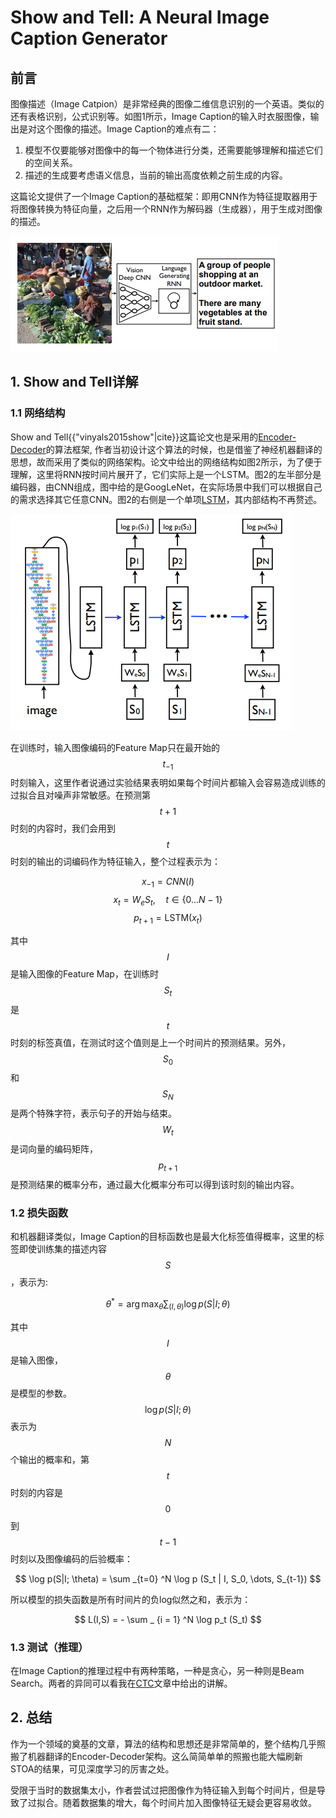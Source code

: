 # Show and Tell: A Neural Image Caption Generator

## 前言

图像描述（Image Catpion）是非常经典的图像二维信息识别的一个英语。类似的还有表格识别，公式识别等。如图1所示，Image Caption的输入时衣服图像，输出是对这个图像的描述。Image Caption的难点有二：

1. 模型不仅要能够对图像中的每一个物体进行分类，还需要能够理解和描述它们的空间关系。
2. 描述的生成要考虑语义信息，当前的输出高度依赖之前生成的内容。

这篇论文提供了一个Image Caption的基础框架：即用CNN作为特征提取器用于将图像转换为特征向量，之后用一个RNN作为解码器（生成器），用于生成对图像的描述。

![](/assets/SAndT_1.png)

## 1. Show and Tell详解

### 1.1 网络结构

Show and Tell{{"vinyals2015show"|cite}}这篇论文也是采用的[Encoder-Decoder](https://senliuy.gitbooks.io/advanced-deep-learning/content/di-er-zhang-ff1a-xu-lie-mo-xing/learning-phrase-representations-using-rnn-encoder-decoder-for-statistical-machine-translation.html)的算法框架, 作者当初设计这个算法的时候，也是借鉴了神经机器翻译的思想，故而采用了类似的网络架构。论文中给出的网络结构如图2所示，为了便于理解，这里将RNN按时间片展开了，它们实际上是一个LSTM。图2的左半部分是编码器，由CNN组成，图中给的是GoogLeNet，在实际场景中我们可以根据自己的需求选择其它任意CNN。图2的右侧是一个单项[LSTM](https://senliuy.gitbooks.io/advanced-deep-learning/content/di-er-zhang-ff1a-xu-lie-mo-xing/about-long-short-term-memory.html)，其内部结构不再赘述。

![](/assets/SAndT_2.png)

在训练时，输入图像编码的Feature Map只在最开始的$$t_{-1}$$时刻输入，这里作者说通过实验结果表明如果每个时间片都输入会容易造成训练的过拟合且对噪声非常敏感。在预测第$$t+1$$时刻的内容时，我们会用到$$t$$时刻的输出的词编码作为特征输入，整个过程表示为：


$$
x_{-1} = CNN(I)
$$
$$
x_{t} = W_e S_t, \quad t \in \{0 ... N-1\}
$$
$$
p_{t+1} = \text{LSTM}(x_t)
$$


其中$$I$$是输入图像的Feature Map，在训练时$$S_t$$是$$t$$时刻的标签真值，在测试时这个值则是上一个时间片的预测结果。另外，$$S_0$$和$$S_N$$是两个特殊字符，表示句子的开始与结束。$$W_t$$是词向量的编码矩阵，$$p_{t+1}$$是预测结果的概率分布，通过最大化概率分布可以得到该时刻的输出内容。

### 1.2 损失函数

和机器翻译类似，Image Caption的目标函数也是最大化标签值得概率，这里的标签即使训练集的描述内容$$S$$，表示为:


$$
\theta ^ * = \arg \max _ {\theta} \sum _{ (I, \theta) } \log p(S|I; \theta)
$$


其中$$I$$是输入图像，$$\theta$$是模型的参数。$$\log p(S|I; \theta)$$ 表示为$$N$$个输出的概率和，第$$t$$时刻的内容是$$0$$到$$t-1$$时刻以及图像编码的后验概率：


$$
\log p(S|I; \theta) = \sum _{t=0} ^N \log p (S_t | I, S_0, \dots, S_{t-1})
$$


所以模型的损失函数是所有时间片的负log似然之和，表示为：


$$
L(I,S) = - \sum _ {i = 1} ^N \log p_t (S_t)
$$


### 1.3 测试（推理）

在Image Caption的推理过程中有两种策略，一种是贪心，另一种则是Beam Search。两者的异同可以看我在[CTC](https://senliuy.gitbooks.io/advanced-deep-learning/content/di-er-zhang-ff1a-xu-lie-mo-xing/connectionist-temporal-classification-labelling-unsegmented-sequence-data-with-recurrent-neural-networks.html)文章中给出的讲解。

## 2. 总结

作为一个领域的奠基的文章，算法的结构和思想还是非常简单的，整个结构几乎照搬了机器翻译的Encoder-Decoder架构。这么简简单单的照搬也能大幅刷新STOA的结果，可见深度学习的厉害之处。

受限于当时的数据集太小，作者尝试过把图像作为特征输入到每个时间片，但是导致了过拟合。随着数据集的增大，每个时间片加入图像特征无疑会更容易收敛。

